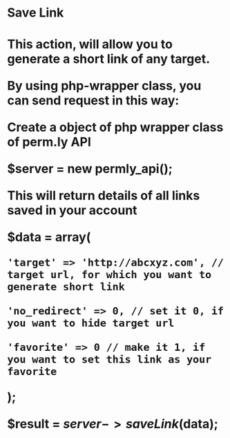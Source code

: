 <H1>Save Link<H1>

This action, will allow you to generate a short link of any target.

By using php-wrapper class, you can send request in this way:

Create a object of php wrapper class of perm.ly API

$server = new permly_api(); 

This will return details of all links saved in your account

$data = array(

	'target' => 'http://abcxyz.com', // target url, for which you want to generate short link
	
	'no_redirect' => 0, // set it 0, if you want to hide target url
	
	'favorite' => 0 // make it 1, if you want to set this link as your favorite
);

$result = $server->saveLink($data);
